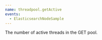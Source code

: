 ```yaml
---
name: threadpool.getActive
events:
  - ElasticsearchNodeSample
---
```


The number of active threads in the GET pool.